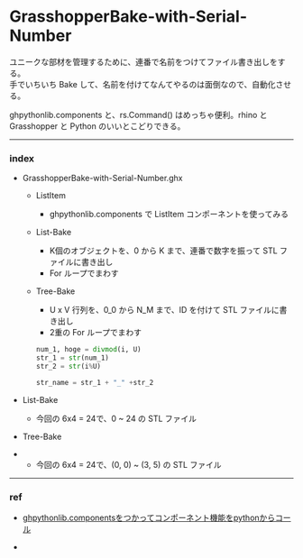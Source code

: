 # GrasshopperBake-with-Serial-Number  

ユニークな部材を管理するために、連番で名前をつけてファイル書き出しをする。  
手でいちいち Bake して、名前を付けてなんてやるのは面倒なので、自動化させる。  

ghpythonlib.components と、rs.Command() はめっちゃ便利。rhino と Grasshopper と Python のいいとこどりできる。  

---  

### index

- GrasshopperBake-with-Serial-Number.ghx  

  - ListItem  
    - ghpythonlib.components で ListItem コンポーネントを使ってみる  

  - List-Bake   
    - K個のオブジェクトを、0 から K まで、連番で数字を振って STL ファイルに書き出し  
    - For ループでまわす

  - Tree-Bake  
    - U x V 行列を、0_0 から N_M まで、ID を付けて STL ファイルに書き出し  
    - 2重の For ループでまわす  

    ```Python
    num_1, hoge = divmod(i, U)
    str_1 = str(num_1)
    str_2 = str(i%U)

    str_name = str_1 + "_" +str_2
    ```

- List-Bake   
  - 今回の 6x4 = 24で、0 ~ 24 の STL ファイル   

- Tree-Bake  
-   - 今回の 6x4 = 24で、(0, 0) ~ (3, 5) の STL ファイル   

---

### ref  

- [ghpythonlib.componentsをつかってコンポーネント機能をpythonからコール](http://am.d-xx.com/2015/06/04/ghpythonlib-components%E3%82%92%E3%81%A4%E3%81%8B%E3%81%A3%E3%81%A6%E3%82%B3%E3%83%B3%E3%83%9D%E3%83%BC%E3%83%8D%E3%83%B3%E3%83%88%E6%A9%9F%E8%83%BD%E3%82%92python%E3%81%8B%E3%82%89%E3%82%B3%E3%83%BC/)  

- 
